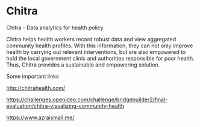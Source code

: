 # Chitra
Chitra - Data analytics for health policy

Chitra helps health workers record robust data and view aggregated community health profiles. With this information, they can not only improve health by carrying out relevant interventions, but are also empowered to hold the local government clinic and authorities responsible for poor health. Thus, Chitra provides a sustainable and empowering solution.

Some important links

http://chitrahealth.com/

https://challenges.openideo.com/challenge/bridgebuilder2/final-evaluation/chitra-visualizing-community-health

https://www.azraismail.me/
